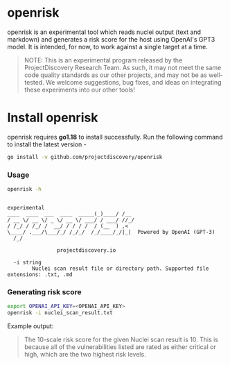 # openrisk

openrisk is an experimental tool which reads nuclei output (text and markdown) and generates a risk score for the host using OpenAI's GPT3 model. It is intended, for now, to work against a single target at a time.

> NOTE: This is an experimental program released by the ProjectDiscovery Research Team. As such, it may not meet the same code quality standards as our other projects, and may not be as well-tested. We welcome suggestions, bug fixes, and ideas on integrating these experiments into our other tools!

# Install openrisk
openrisk requires **go1.18** to install successfully. Run the following command to install the latest version -

```sh
go install -v github.com/projectdiscovery/openrisk
```

### Usage

```sh
openrisk -h
```

```console

experimental  
____  ____  ___  ____  _____(_)____/ /__
/ __ \/ __ \/ _ \/ __ \/ ___/ / ___/ //_/
/ /_/ / /_/ /  __/ / / / /  / (__  ) ,<   
\____/ .___/\___/_/ /_/_/  /_/____/_/|_|  Powered by OpenAI (GPT-3)
  /_/                                   
  
                projectdiscovery.io

  -i string
    	Nuclei scan result file or directory path. Supported file extensions: .txt, .md
```

### Generating risk score

```sh
export OPENAI_API_KEY=<OPENAI_API_KEY>
openrisk -i nuclei_scan_result.txt
```

Example output:

> The 10-scale risk score for the given Nuclei scan result is 10. This is because all of the vulnerabilities listed are rated as either critical or high, which are the two highest risk levels.
